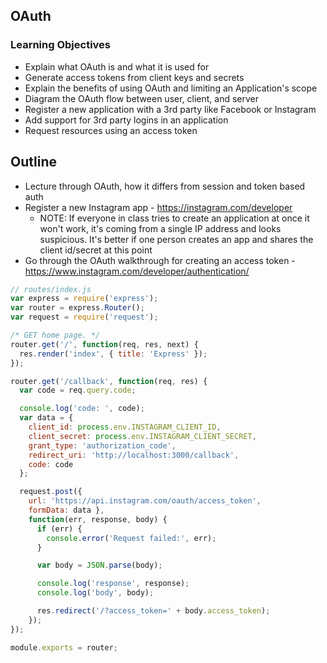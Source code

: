 ## OAuth

### Learning Objectives

* Explain what OAuth is and what it is used for
* Generate access tokens from client keys and secrets
* Explain the benefits of using OAuth and limiting an Application's scope
* Diagram the OAuth flow between user, client, and server
* Register a new application with a 3rd party like Facebook or Instagram
* Add support for 3rd party logins in an application
* Request resources using an access token

## Outline 

- Lecture through OAuth, how it differs from session and token based auth
- Register a new Instagram app - https://instagram.com/developer
  - NOTE: If everyone in class tries to create an application at once it won't work, it's coming from a single IP address and looks suspicious. It's better if one person creates an app and shares the client id/secret at this point 
- Go through the OAuth walkthrough for creating an access token - https://www.instagram.com/developer/authentication/

```js
// routes/index.js
var express = require('express');
var router = express.Router();
var request = require('request');

/* GET home page. */
router.get('/', function(req, res, next) {
  res.render('index', { title: 'Express' });
});

router.get('/callback', function(req, res) {
  var code = req.query.code;

  console.log('code: ', code);
  var data = {
    client_id: process.env.INSTAGRAM_CLIENT_ID,
    client_secret: process.env.INSTAGRAM_CLIENT_SECRET,
    grant_type: 'authorization_code',
    redirect_uri: 'http://localhost:3000/callback',
    code: code
  };

  request.post({
    url: 'https://api.instagram.com/oauth/access_token',
    formData: data },
    function(err, response, body) {
      if (err) {
        console.error('Request failed:', err);
      }

      var body = JSON.parse(body);

      console.log('response', response);
      console.log('body', body);

      res.redirect('/?access_token=' + body.access_token);
    });
});

module.exports = router;


```

